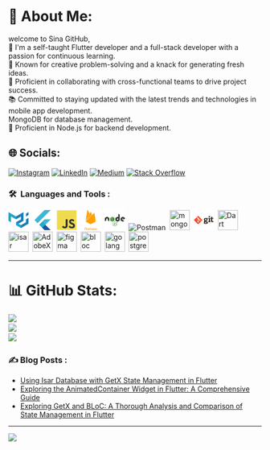# 🌟 About Me:
welcome to Sina GitHub,<br>👋 I'm a self-taught Flutter developer and a full-stack developer with a passion for continuous learning.<br>🚀 Known for creative problem-solving and a knack for generating fresh ideas.<br>💪 Proficient in collaborating with cross-functional teams to drive project success.<br>📚 Committed to staying updated with the latest trends and technologies in mobile app development.<br>MongoDB for database management.<br>🚀 Proficient in Node.js for backend development.


## 🌐 Socials:
[![Instagram](https://img.shields.io/badge/Instagram-%23E4405F.svg?logo=Instagram&logoColor=white)](https://www.instagram.com/digitalswave/) [![LinkedIn](https://img.shields.io/badge/LinkedIn-%230077B5.svg?logo=linkedin&logoColor=white)](https://www.linkedin.com/in/sina-zerehpoosh/) [![Medium](https://img.shields.io/badge/Medium-12100E?logo=medium&logoColor=white)](https://medium.com/@sina.zrp) [![Stack Overflow](https://img.shields.io/badge/-Stackoverflow-FE7A16?logo=stack-overflow&logoColor=white)](https://stackoverflow.com/users/8007150/sina-zp)

### 🛠 &nbsp;Languages and Tools :

<p>
<img src="https://github.com/devicons/devicon/blob/master/icons/materialui/materialui-original.svg" title="Material UI" alt="Material UI" width="40" height="40"/>&nbsp;
<img src="https://github.com/devicons/devicon/blob/master/icons/flutter/flutter-original.svg" title="Flutter" alt="Flutter" width="40" height="40"/>&nbsp;
<img src="https://github.com/devicons/devicon/blob/master/icons/javascript/javascript-original.svg" title="JavaScript" alt="JavaScript" width="40" height="40"/>&nbsp;
<img src="https://github.com/devicons/devicon/blob/master/icons/firebase/firebase-plain-wordmark.svg" title="Firebase" alt="Firebase" width="40" height="40"/>&nbsp;
<img src="https://github.com/devicons/devicon/blob/master/icons/nodejs/nodejs-original-wordmark.svg" title="NodeJS" alt="NodeJS" width="40" height="40"/>&nbsp;
<img src="https://www.vectorlogo.zone/logos/getpostman/getpostman-icon.svg" title="Postman"  alt="Postman" width="40" height="40"/>&nbsp;
<img src="https://www.vectorlogo.zone/logos/mongodb/mongodb-icon.svg" title="mongoDB" **alt="mongoDB" width="40" height="40"/>&nbsp;  
<img src="https://github.com/devicons/devicon/blob/master/icons/git/git-original-wordmark.svg" title="Git" **alt="Git" width="40" height="40"/>&nbsp;
<img src="https://uxwing.com/wp-content/themes/uxwing/download/brands-and-social-media/dart-programming-language-icon.png" title="Dart" **alt="Dart" width="40" height="40"/>&nbsp;
<img src="https://isar.dev/isar.svg" title="isar" **alt="isar" width="40" height="40"/>&nbsp;  
<img src="https://upload.wikimedia.org/wikipedia/commons/c/c2/Adobe_XD_CC_icon.svg" title="AdobeXd" **alt="AdobeXd" width="40" height="40"/>&nbsp;
<img src="https://cdn-icons-png.flaticon.com/512/5968/5968701.png" title="figma" **alt="figma" width="40" height="40"/>&nbsp;  
<img src="https://plugins.jetbrains.com/files/12129/261752/icon/pluginIcon.svg" title="bloc" **alt="bloc" width="40" height="40"/>&nbsp;
<img src="https://go.dev/images/go-logo-white.svg" title="golang" **alt="golang" width="40" height="40"/>&nbsp;  
<img src="https://www.postgresql.org/media/img/about/press/elephant.png" title="postgres" **alt="bloc" width="40" height="40"/>&nbsp;  
</p>


---
# 📊 GitHub Stats:
![](https://github-readme-stats.vercel.app/api?username=Sinazrp&theme=dark&hide_border=false&include_all_commits=false&count_private=true)<br/>
![](https://github-readme-streak-stats.herokuapp.com/?user=Sinazrp&theme=dark&hide_border=false)<br/>
![](https://github-readme-stats.vercel.app/api/top-langs/?username=Sinazrp&theme=dark&hide_border=false&include_all_commits=false&count_private=true&layout=compact)

### ✍️ Blog Posts : 
- [Using Isar Database with GetX State Management in Flutter](https://medium.com/@sina.zrp/using-the-isar-database-with-getx-state-management-in-flutter-cba187cee97e)
- [Exploring the AnimatedContainer Widget in Flutter: A Comprehensive Guide](https://medium.com/@sina.zrp/exploring-the-animatedcontainer-widget-in-flutter-a-comprehensive-guide-9ee7ecba93aa)
- [Exploring GetX and BLoC: A Thorough Analysis and Comparison of State Management in Flutter](https://medium.com/@sina.zrp/exploring-getx-and-bloc-a-thorough-analysis-and-comparison-of-state-management-in-flutter-d03ef52a6c6b)
<!-- BLOG-POST-LIST:START -->
<!-- BLOG-POST-LIST:END -->

---
[![](https://visitcount.itsvg.in/api?id=Sinazrp&icon=2&color=0)](https://visitcount.itsvg.in)

<!-- Proudly created with GPRM ( https://gprm.itsvg.in ) -->
